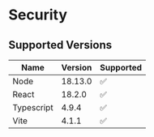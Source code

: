 # Security

## Supported Versions

| Name    | Version | Supported          |
| ------- | ------- | ------------------ |
| Node    | 18.13.0 | :white_check_mark: |
| React    | 18.2.0 | :white_check_mark: |
| Typescript    | 4.9.4 | :white_check_mark: |
| Vite    | 4.1.1 | :white_check_mark: |

